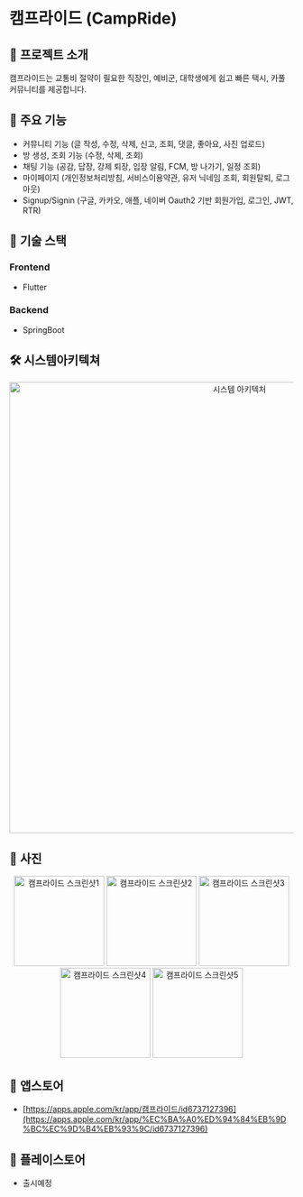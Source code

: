 # 캠프라이드 (CampRide)

## 📱 프로젝트 소개

캠프라이드는 교통비 절약이 필요한 직장인, 예비군, 대학생에게 쉽고 빠른 택시, 카풀 커뮤니티를 제공합니다.

## 🌟 주요 기능

- 커뮤니티 기능 (글 작성, 수정, 삭제, 신고, 조회, 댓글, 좋아요, 사진 업로드)
- 방 생성, 조회 기능 (수정, 삭제, 조회)
- 채팅 기능 (공감, 답장, 강제 퇴장, 입장 알림, FCM, 방 나가기, 일정 조회)
- 마이페이지 (개인정보처리방침, 서비스이용약관, 유저 닉네임 조회, 회원탈퇴, 로그아웃)
- Signup/Signin (구글, 카카오, 애플, 네이버 Oauth2 기반 회원가입, 로그인, JWT, RTR)

## 🔧 기술 스택

### Frontend

- Flutter

### Backend

- SpringBoot

## 🛠️ 시스템아키텍쳐

<p align="center">
  <img width="800" alt="시스템 아키텍처" src="https://github.com/user-attachments/assets/cf6b3cde-7d38-4a07-817a-f98cac348e73">
</p>

## 📸 사진

<p align="center">
  <img src="https://github.com/user-attachments/assets/59b720c1-5a7d-431a-9e7c-d886e8d937b2" width="160" alt="캠프라이드 스크린샷1" />
  <img src="https://github.com/user-attachments/assets/6f9d2a22-d696-45a7-9926-20b085fb6341" width="160" alt="캠프라이드 스크린샷2" />
  <img src="https://github.com/user-attachments/assets/3d3bf6ba-ec13-4fc9-8f1c-9fd58e392725" width="160" alt="캠프라이드 스크린샷3" />
  <img src="https://github.com/user-attachments/assets/266beb8a-2a2d-42f3-afff-e63a0bd27cc0" width="160" alt="캠프라이드 스크린샷4" />
  <img src="https://github.com/user-attachments/assets/51110e5b-82f8-44ba-b86d-7e2247cf69fa" width="160" alt="캠프라이드 스크린샷5" />
</p>


## 🍎 앱스토어

- [https://apps.apple.com/kr/app/캠프라이드/id6737127396](https://apps.apple.com/kr/app/%EC%BA%A0%ED%94%84%EB%9D%BC%EC%9D%B4%EB%93%9C/id6737127396)

## 🤖 플레이스토어

- 출시예정

